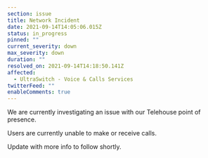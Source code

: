 ```yaml
---
section: issue
title: Network Incident
date: 2021-09-14T14:05:06.015Z
status: in_progress
pinned: ""
current_severity: down
max_severity: down
duration: ""
resolved_on: 2021-09-14T14:18:50.141Z
affected:
  - UltraSwitch - Voice & Calls Services
twitterFeed: ""
enableComments: true
---
```

We are currently investigating an issue with our Telehouse point of presence.

Users are currently unable to make or receive calls.

Update with more info to follow shortly.